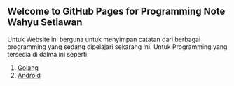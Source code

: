 ## Welcome to GitHub Pages for Programming Note Wahyu Setiawan

Untuk Website ini berguna untuk menyimpan catatan dari berbagai programming yang sedang dipelajari sekarang ini. Untuk Programming yang tersedia di dalma ini seperti

1. [Golang](./golang/index.md)
2. [Android](./android/index.md)